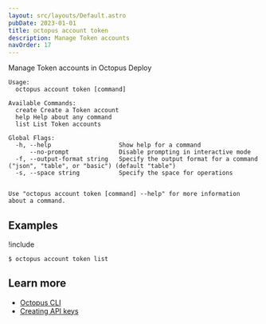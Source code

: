 ```yaml
---
layout: src/layouts/Default.astro
pubDate: 2023-01-01
title: octopus account token
description: Manage Token accounts
navOrder: 17
---
```


Manage Token accounts in Octopus Deploy


```text
Usage:
  octopus account token [command]

Available Commands:
  create Create a Token account
  help Help about any command
  list List Token accounts

Global Flags:
  -h, --help                   Show help for a command
      --no-prompt              Disable prompting in interactive mode
  -f, --output-format string   Specify the output format for a command ("json", "table", or "basic") (default "table")
  -s, --space string           Specify the space for operations


Use "octopus account token [command] --help" for more information about a command.
```

## Examples

!include <samples-instance>


```text
$ octopus account token list

```

## Learn more

- [Octopus CLI](/docs/octopus-rest-api/cli/index.md)
- [Creating API keys](/docs/octopus-rest-api/how-to-create-an-api-key.md)